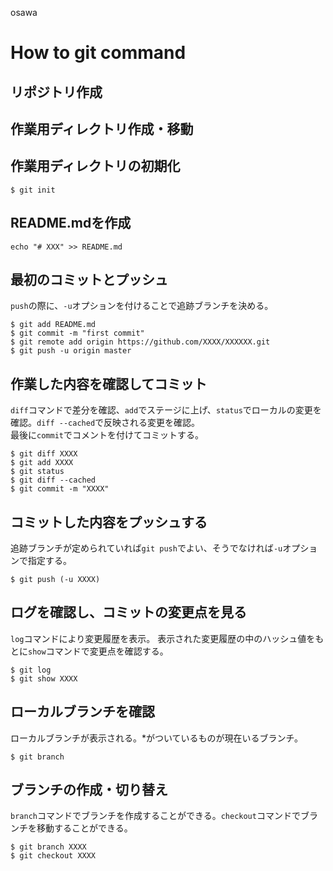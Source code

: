 ﻿osawa
# How to git command
## リポジトリ作成
## 作業用ディレクトリ作成・移動
## 作業用ディレクトリの初期化
```
$ git init
```
## README.mdを作成
```
echo "# XXX" >> README.md
```
## 最初のコミットとプッシュ
`push`の際に、`-u`オプションを付けることで追跡ブランチを決める。
```
$ git add README.md
$ git commit -m "first commit"
$ git remote add origin https://github.com/XXXX/XXXXXX.git
$ git push -u origin master
```

## 作業した内容を確認してコミット
`diff`コマンドで差分を確認、`add`でステージに上げ、`status`でローカルの変更を確認。`diff --cached`で反映される変更を確認。  
最後に`commit`でコメントを付けてコミットする。
```
$ git diff XXXX
$ git add XXXX
$ git status
$ git diff --cached
$ git commit -m "XXXX"
```

## コミットした内容をプッシュする
追跡ブランチが定められていれば`git push`でよい、そうでなければ`-u`オプションで指定する。
```
$ git push (-u XXXX)
```

## ログを確認し、コミットの変更点を見る
`log`コマンドにより変更履歴を表示。
表示された変更履歴の中のハッシュ値をもとに`show`コマンドで変更点を確認する。
```
$ git log
$ git show XXXX
```

## ローカルブランチを確認
ローカルブランチが表示される。*がついているものが現在いるブランチ。
```
$ git branch
```

## ブランチの作成・切り替え
`branch`コマンドでブランチを作成することができる。`checkout`コマンドでブランチを移動することができる。
```
$ git branch XXXX
$ git checkout XXXX
```